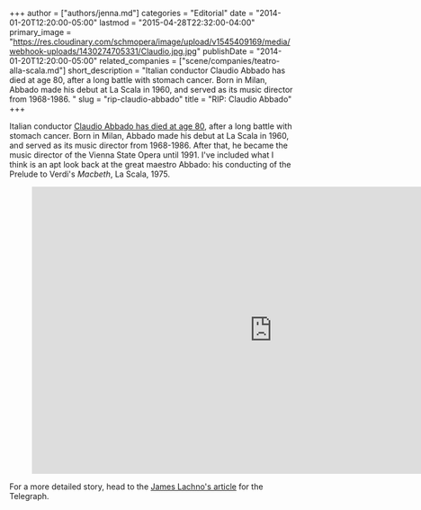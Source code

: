 +++
author = ["authors/jenna.md"]
categories = "Editorial"
date = "2014-01-20T12:20:00-05:00"
lastmod = "2015-04-28T22:32:00-04:00"
primary_image = "https://res.cloudinary.com/schmopera/image/upload/v1545409169/media/webhook-uploads/1430274705331/Claudio.jpg.jpg"
publishDate = "2014-01-20T12:20:00-05:00"
related_companies = ["scene/companies/teatro-alla-scala.md"]
short_description = "Italian conductor Claudio Abbado has died at age 80, after a long battle with stomach cancer. Born in Milan, Abbado made his debut at La Scala in 1960, and served as its music director from 1968-1986. "
slug = "rip-claudio-abbado"
title = "RIP: Claudio Abbado"
+++

Italian conductor [Claudio Abbado has died at age 80](http://www.telegraph.co.uk/culture/music/classicalmusic/10583578/Claudio-Abbado-Italian-conductor-dies-aged-80.html), after a long battle with stomach cancer. Born in Milan, Abbado made his debut at La Scala in 1960, and served as its music director from 1968-1986\. After that, he became the music director of the Vienna State Opera until 1991\. I've included what I think is an apt look back at the great maestro Abbado: his conducting of the Prelude to Verdi's _Macbeth_, La Scala, 1975.

<figure data-type="video">
<iframe width="854" height="510" src="https://www.youtube.com/embed/spd1WOaBXDA" frameborder="0" allowfullscreen></iframe>
</figure>

For a more detailed story, head to the [James Lachno's article](http://www.telegraph.co.uk/culture/music/classicalmusic/10583578/Claudio-Abbado-Italian-conductor-dies-aged-80.html) for the Telegraph.
